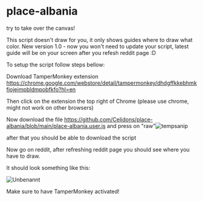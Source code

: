 # place-albania
try to take over the canvas!

This script doesn't draw for you, it only shows guides where to draw what color. New version 1.0 - now you won't need to update your script, latest guide will be on your screen after you refesh reddit page :D

To setup the script follow steps bellow:

Download TamperMonkey extension https://chrome.google.com/webstore/detail/tampermonkey/dhdgffkkebhmkfjojejmpbldmpobfkfo?hl=en

Then click on the extension the top right of Chrome (please use chrome, might not work on other browsers)

Now download the file https://github.com/Celidons/place-albania/blob/main/place-albania.user.js
and press on 
"raw"![tempsanip](https://user-images.githubusercontent.com/102899724/161423810-16113ee8-ed91-4722-95d3-a3c1c7bc07c1.png)

after that you should be able to download the script


Now go on reddit, after refreshing reddit page you should see where you have to draw.

It should look something like this:

![Unbenannt](https://user-images.githubusercontent.com/102899724/161423193-75edc7c5-7306-4cbe-97c1-4b3ef914c18f.PNG)

Make sure to have TamperMonkey activated!
